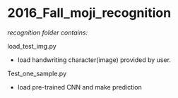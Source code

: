 # 2016_Fall_moji_recognition

*recognition folder contains:*  

load_test_img.py  
* load handwriting character(image) provided by user.  

Test_one_sample.py
* load pre-trained CNN and make prediction  



